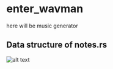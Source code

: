 # enter_wavman
here will be music generator

## Data structure of notes.rs
![alt text](https://raw.githubusercontent.com/johnny-keker/enter_wavman/master/src/notes_struct.png)
